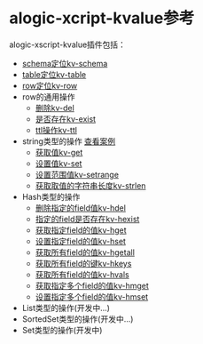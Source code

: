 alogic-xcript-kvalue参考
=======================

alogic-xscript-kvalue插件包括：

- [schema定位kv-schema](plugins/kv-schema.md)
- [table定位kv-table](plugins/kv-table.md)
- [row定位kv-row](plugins/kv-row.md)
- row的通用操作
	- [删除kv-del](kv-del.md)
	- [是否存在kv-exist](kv-exist.md)
	- [ttl操作kv-ttl](kv-ttl.md)
- string类型的操作 [查看案例](case.string.md)
	- [获取值kv-get](kv-get.md)
	- [设置值kv-set](kv-set.md)
	- [设置范围值kv-setrange](kv-setrange.md)
	- [获取取值的字符串长度kv-strlen](kv-strlen.md)
- Hash类型的操作
	- [删除指定的field值kv-hdel](kv-hdel.md)
	- [指定的field是否存在kv-hexist](kv-hexist.md)
	- [获取指定field的值kv-hget](kv-hget.md)
	- [设置指定field的值kv-hset](kv-hset.md)
	- [获取所有field的值kv-hgetall](kv-hgetall.md)
	- [获取所有field的键kv-hkeys](kv-hkeys.md)
	- [获取所有field的值kv-hvals](kv-hvals.md)
	- [获取指定多个field的值kv-hmget](kv-hmget.md)
	- [设置指定多个field的值kv-hmset](kv-hmset.md)
- List类型的操作(开发中...)
- SortedSet类型的操作(开发中...)
- Set类型的操作(开发中)

